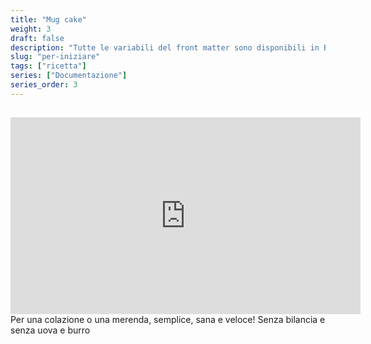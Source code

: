 ```yaml
---
title: "Mug cake"
weight: 3
draft: false
description: "Tutte le variabili del front matter sono disponibili in Blowfish."
slug: "per-iniziare"
tags: ["ricetta"]
series: ["Documentazione"]
series_order: 3
---
```



## 
  <span class="flex items-center justify-between grow dark:text-neutral-400">
<iframe width="560" height="315" src="https://www.youtube.com/embed/6ite_ADLXtI?si=1RG-mCjW2q0Nevf9" title="YouTube video player" frameborder="0" allow="accelerometer; autoplay; clipboard-write; encrypted-media; gyroscope; picture-in-picture; web-share" referrerpolicy="strict-origin-when-cross-origin" allowfullscreen></iframe></span>
Per una colazione o una merenda, semplice, sana e veloce!
Senza bilancia e senza uova e burro

